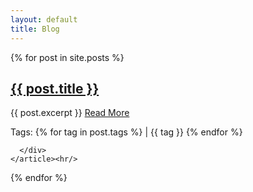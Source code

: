 ```yaml
---
layout: default
title: Blog
---
```


<div class="posts">
  {% for post in site.posts %}
    <article class="post">
      <h1><a href="{{ site.baseurl }}{{ post.url }}">{{ post.title }}</a></h1>
      <div class="entry">
        {{ post.excerpt }} <a href="{{ site.baseurl }}{{ post.url }}" class="read-more">Read More</a>
        <p> Tags:
        {% for tag in post.tags %}
        | {{ tag }}
        {% endfor %}
        </p>

      </div>
    </article><hr/>
  {% endfor %}
</div>
